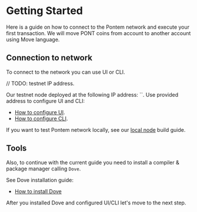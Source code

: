 # Getting Started

Here is a guide on how to connect to the Pontem network and execute your first transaction. We will move PONT coins from account to another account using Move language.

## Connection to network

To connect to the network you can use UI or CLI.

// TODO: testnet IP address.

Our testnet node deployed at the following IP address: ``. 
Use provided address to configure UI and CLI:

* [How to configure UI](./ui.md).
* [How to configure CLI](./cli.md).

If you want to test Pontem network locally, see our [local node](./local_node.md) build guide. 

## Tools

Also, to continue with the current guide you need to install a compiler & package manager calling `Dove`.

See Dove installation guide:

* [How to install Dove](./../move_vm/compiler_&_toolset.md#Dove)

After you installed Dove and configured UI/CLI let's move to the next step.
